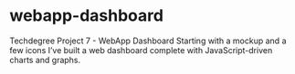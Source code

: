 # webapp-dashboard
 Techdegree Project 7 - WebApp Dashboard
Starting with a mockup and a few icons I’ve built a web dashboard complete with JavaScript-driven charts and graphs.
